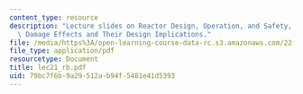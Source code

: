 ```yaml
---
content_type: resource
description: "Lecture slides on Reactor Design, Operation, and Safety, and\tRadiation\
  \ Damage Effects and Their Design Implications."
file: /media/https%3A/open-learning-course-data-rc.s3.amazonaws.com/22-39-integration-of-reactor-design-operations-and-safety-fall-2006/79bc7f6b9a29512ab94f5481e41d5393_lec21_rb.pdf
file_type: application/pdf
resourcetype: Document
title: lec21_rb.pdf
uid: 79bc7f6b-9a29-512a-b94f-5481e41d5393
---
```

